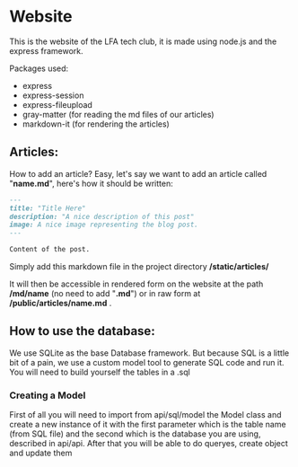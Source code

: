 # Website

This is the website of the LFA tech club, it is made using node.js and the express framework.

Packages used:
* express
* express-session
* express-fileupload
* gray-matter (for reading the md files of our articles)
* markdown-it (for rendering the articles)

## Articles:

How to add an article? Easy, let's say we want to add an article called "**name.md**", here's how it should be written: 

```markdown
---
title: "Title Here"
description: "A nice description of this post"
image: A nice image representing the blog post.
---

Content of the post.
```

Simply add this markdown file in the project directory **/static/articles/**

It will then be accessible in rendered form on the website at the path **/md/name** (no need to add "**.md**") or in raw form at **/public/articles/name.md** .

## How to use the database:

We use SQLite as the base Database framework. But because SQL is a little bit of a pain, we use a custom model tool to generate SQL code and run it. You will need to build yourself the tables in a .sql

### Creating a Model

First of all you will need to import from api/sql/model the Model class and create a new instance of it
with the first parameter which is the table name (from SQL file) and the second which is the database you are using, described in api/api. After that you will be able to do queryes, create object and update them
